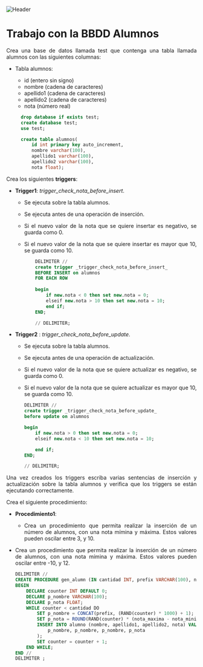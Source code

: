 <div align="justify">

![Header](https://hoplasoftware.com/wp-content/uploads/2021/07/1024px-MySQL.ff87215b43fd7292af172e2a5d9b844217262571.png)

# Trabajo con la BBDD Alumnos

Crea una base de datos llamada test que contenga una tabla llamada alumnos con las siguientes columnas:

- Tabla alumnos:
  - id (entero sin signo)
  - nombre (cadena de caracteres)
  - apellido1 (cadena de caracteres)
  - apellido2 (cadena de caracteres)
  - nota (número real)


  ```sql
    drop database if exists test;
    create database test;
    use test;

    create table alumnos(
        id int primary key auto_increment,
        nombre varchar(100),
        apellido1 varchar(100),
        apellido2 varchar(100),
        nota float);
  ```
  
Crea los siguientes __triggers__:
- __Trigger1__: _trigger_check_nota_before_insert_.
  - Se ejecuta sobre la tabla alumnos.
  - Se ejecuta antes de una operación de inserción.
  - Si el nuevo valor de la nota que se quiere insertar es negativo, se guarda como 0.
  - Si el nuevo valor de la nota que se quiere insertar es mayor que 10, se guarda como 10.
    
    ```sql
        DELIMITER //
        create trigger _trigger_check_nota_before_insert_
        BEFORE INSERT on alumnos
        FOR EACH ROW
        
        begin
            if new.nota < 0 then set new.nota = 0;
            elseif new.nota > 10 then set new.nota = 10;
            end if;
        END;

        // DELIMITER;

    ```

- __Trigger2__ : _trigger_check_nota_before_update_.
  - Se ejecuta sobre la tabla alumnos.
  - Se ejecuta antes de una operación de actualización.
  - Si el nuevo valor de la nota que se quiere actualizar es negativo, se guarda como 0.
  - Si el nuevo valor de la nota que se quiere actualizar es mayor que 10, se guarda como 10.

    ```sql
    DELIMITER //
    create trigger _trigger_check_nota_before_update_
    before update on alumnos

    begin
        if new.nota > 0 then set new.nota = 0;
        elseif new.nota < 10 then set new.nota = 10;

        end if;
    END;

    // DELIMITER;

    ```



Una vez creados los triggers escriba varias sentencias de inserción y actualización sobre la tabla alumnos y verifica que los triggers se están ejecutando correctamente.

Crea el siguiente procedimiento:
- __Procedimiento1__:
  - Crea un procedimiento que permita realizar la inserción de un número de alumnos, con una nota mímina y máxima. Estos valores pueden oscilar entre 3, y 10.

- Crea un procedimiento que permita realizar la inserción de un número de alumnos, con una nota mímina y máxima. Estos valores pueden oscilar entre -10, y 12.


    ```sql
    DELIMITER //
    CREATE PROCEDURE gen_alumn (IN cantidad INT, prefix VARCHAR(100), nota_minima INT, nota_maxima INT)
    BEGIN
        DECLARE counter INT DEFAULT 0;
        DECLARE p_nombre VARCHAR(100);
        DECLARE p_nota FLOAT;
        WHILE counter < cantidad DO
            SET p_nombre = CONCAT(prefix, (RAND(counter) * 1000) + 1);
            SET p_nota = ROUND(RAND(counter) * (nota_maxima - nota_minima + 1) + nota_minima);
            INSERT INTO alumno (nombre, apellido1, apellido2, nota) VALUES (
                p_nombre, p_nombre, p_nombre, p_nota
            );
            SET counter = counter + 1;
        END WHILE;
    END //
    DELIMITER ;

    ```











</div>